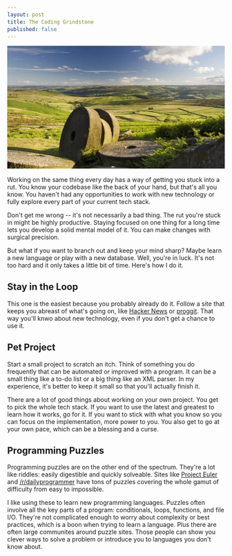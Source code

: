 ```yaml
---
layout: post
title: The Coding Grindstone
published: false
---
```


[![Disused grindstones][1]][2]

Working on the same thing every day has a way of getting you stuck
into a rut. You know your codebase like the back of your hand, but
that's all you know. You haven't had any opportunities to work with
new technology or fully explore every part of your current tech
stack.

Don't get me wrong -- it's not necessarily a bad thing. The rut
you're stuck in might be highly productive. Staying focused on one
thing for a long time lets you develop a solid mental model of it.
You can make changes with surgical precision.

But what if you want to branch out and keep your mind sharp? Maybe
learn a new language or play with a new database. Well, you're in
luck. It's not too hard and it only takes a little bit of time.
Here's how I do it.

## Stay in the Loop

This one is the easiest because you probably already do it. Follow
a site that keeps you abreast of what's going on, like [Hacker
News][3] or [proggit][4]. That way you'll knwo about new technology,
even if you don't get a chance to use it.

## Pet Project

Start a small project to scratch an itch. Think of something you
do frequently that can be automated or improved with a program. It
can be a small thing like a to-do list or a big thing like an XML
parser. In my experience, it's better to keep it small so that
you'll actually finish it.

There are a lot of good things about working on your own project.
You get to pick the whole tech stack. If you want to use the latest
and greatest to learn how it works, go for it. If you want to stick
with what you know so you can focus on the implementation, more
power to you. You also get to go at your own pace, which can be a
blessing and a curse.

## Programming Puzzles

Programming puzzles are on the other end of the spectrum. They're
a lot like riddles: easily digestible and quickly solveable. Sites
like [Project Euler][5] and [/r/dailyprogrammer][6] have tons of
puzzles covering the whole gamut of difficulty from easy to impossible.

I like using these to learn new programming languages. Puzzles often
involve all the key parts of a program: conditionals, loops,
functions, and file I/O. They're not complicated enough to worry
about complexity or best practices, which is a boon when trying to
learn a language. Plus there are often large communites around
puzzle sites. Those people can show you clever ways to solve a
problem or introduce you to languages you don't know about.

  [1]: /static/images/2012-08-28-figure-1.jpg
  [2]: http://www.flickr.com/photos/earthwatcher/2643137236/
  [3]: http://news.ycombinator.com/
  [4]: http://www.reddit.com/r/programming/
  [5]: http://projecteuler.net
  [6]: http://www.reddit.com/r/dailyprogrammer/
